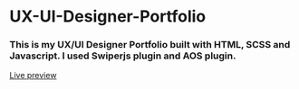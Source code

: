 

<h1>UX-UI-Designer-Portfolio </h1>
<h3>This is my UX/UI Designer Portfolio built with HTML, SCSS and Javascript. I used Swiperjs plugin and AOS plugin. </h3>
<a href="https://shamim-hdn.github.io/UX-UIdesign/">Live preview</a>
